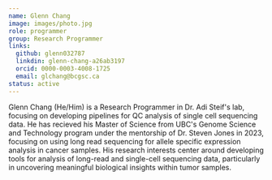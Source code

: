 ```yaml
---
name: Glenn Chang
image: images/photo.jpg
role: programmer
group: Research Programmer
links:
  github: glenn032787
  linkdin: glenn-chang-a26ab3197
  orcid: 0000-0003-4008-1725
  email: glchang@bcgsc.ca
status: active
---
```


Glenn Chang (He/Him) is a Research Programmer in Dr. Adi Steif's lab, focusing on developing pipelines for QC analysis of single cell sequencing data. He has recieved his Master of Science from UBC's Genome Science and Technology program under the mentorship of Dr. Steven Jones in 2023, focusing on using long read sequencing for allele specific expression analysis in cancer samples. His research interests center around developing tools for analysis of long-read and single-cell sequencing data, particularly in uncovering meaningful biological insights within tumor samples.





